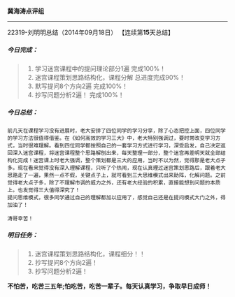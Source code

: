 **冀海涛点评组**

------

22319-刘明明总结（2014年09月18日）
【连续第**15**天总结】

##### __今日完成：__
>1. 学习迷宫课程中的提问理论部分1遍   完成100%！
>2. 迷宫课程策划思路结构化，课程分解  总进度完成90%！
>3. 默写提问8个方向2遍              完成100%！
>4. 抄写问题分析2遍！               完成100%！

##### __今日总结：__
    前几天在课程学习没有进展时，老大安排了四位同学的学习分享，除了心态把控上面，四位同学的学习方法很值得借鉴。在《如何高效的学习三大》中，老大特别强调过，要时常改变学习方式，当时很难理解。看到四位同学都按照自己的一套学习方式进行学习，深受启发，自己决定返回深入迷宫课程，将迷宫课程整个思路解刨出来，每天整理一部分，整个迷宫再差明天就全部结构化完成！迷宫课上时老大强调，整个策划都是三大的应用，当时不以为然，觉得那是老大点子多。现在看来觉得没有深入理解课程，只听了个热闹，现在认真理过迷宫策划思路后，跟着老大思路走了一遍，果然一点不假，关键点子上，就可看到三大思维模式出来助阵，化解问题。之前觉得老大点子多，除了不理解市调的威力之外，还有老大经验的积累，直接能想到问题的本质上。也发觉得三大值得深究了！
    提问思维模式，很多同学通过自己的理解都加以应用了，感觉自己还是在提问模式大门之外，得加油了！
    
    涛哥幸苦！
##### __明日任务：__
>1. 迷宫课程策划思路结构化，课程细分！！ 
>2. 抄写提问8个方向2遍！
>3. 抄写问题分析2遍！

**不怕苦，吃苦三五年;怕吃苦，吃苦一辈子。每天认真学习，争取早日成师！**